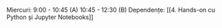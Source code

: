 Miercuri:   9:00 - 10:45 (A)
        10:45 - 12:30 (B) 
Dependențe: [[4. Hands-on cu Python și Jupyter Notebooks]]
